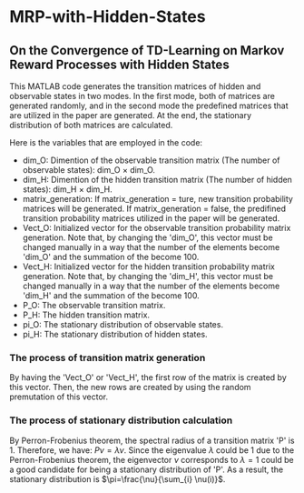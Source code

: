 # **MRP-with-Hidden-States**
## On the Convergence of TD-Learning on Markov Reward Processes with Hidden States
This MATLAB code generates the transition matrices of hidden and observable states in two modes. In the first mode, both of matrices are generated randomly, and in the second mode the predefined matrices that are utilized in the paper are generated. At the end, the stationary distribution of both matrices are calculated.

Here is the variables that are employed in the code:

- dim_O: Dimention of the observable transition matrix (The number of observable states): dim\_O $\times$  dim\_O.
- dim_H: Dimention of the hidden transition matrix (The number of hidden states): dim\_H $\times$  dim\_H. 
- matrix_generation: If matrix_generation = ture, new transition probability matrices will be generated. If matrix_generation = false, the predifined transition probability matrices utilized in the paper will be generated.
- Vect_O: Initialized vector for the observable transition probability matrix generation. Note that, by changing the 'dim_O', this vector must be changed manually in a way that the number of the elements become 'dim_O' and the summation of the become 100.
- Vect_H: Initialized vector for the hidden transition probability matrix generation. Note that, by changing the 'dim_H', this vector must be changed manually in a way that the number of the elements become 'dim_H' and the summation of the become 100.
- P_O: The observable transition matrix.
- P_H: The hidden transition matrix.
- pi_O: The stationary distribution of observable states.
- pi_H: The stationary distribution of hidden states.

### The process of transition matrix generation
By having the 'Vect_O' or 'Vect_H', the first row of the matrix is created by this vector. Then, the new rows are created by using the random premutation of this vector.

### The process of stationary distribution calculation
By Perron-Frobenius theorem, the spectral radius of a transition matrix 'P' is 1. Therefore, we have: $P\nu=\lambda\nu$. Since the eigenvalue $\lambda$ could be 1 due to the Perron-Frobenius theorem, the eigenvector $\nu$ corresponds to $\lambda=1$ could be a good candidate for being a stationary distribution of 'P'. As a result, the stationary distribution is $\pi=\frac{\nu}{\sum_{i} \nu(i)}$.
